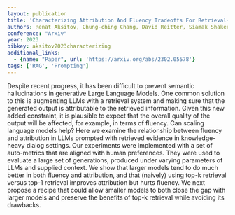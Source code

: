 ```yaml
---
layout: publication
title: 'Characterizing Attribution And Fluency Tradeoffs For Retrieval-augmented Large Language Models'
authors: Renat Aksitov, Chung-ching Chang, David Reitter, Siamak Shakeri, Yunhsuan Sung
conference: "Arxiv"
year: 2023
bibkey: aksitov2023characterizing
additional_links:
  - {name: "Paper", url: 'https://arxiv.org/abs/2302.05578'}
tags: ['RAG', 'Prompting']
---
```

Despite recent progress, it has been difficult to prevent semantic
hallucinations in generative Large Language Models. One common solution to this
is augmenting LLMs with a retrieval system and making sure that the generated
output is attributable to the retrieved information. Given this new added
constraint, it is plausible to expect that the overall quality of the output
will be affected, for example, in terms of fluency. Can scaling language models
help?
  Here we examine the relationship between fluency and attribution in LLMs
prompted with retrieved evidence in knowledge-heavy dialog settings. Our
experiments were implemented with a set of auto-metrics that are aligned with
human preferences. They were used to evaluate a large set of generations,
produced under varying parameters of LLMs and supplied context.
  We show that larger models tend to do much better in both fluency and
attribution, and that (naively) using top-k retrieval versus top-1 retrieval
improves attribution but hurts fluency. We next propose a recipe that could
allow smaller models to both close the gap with larger models and preserve the
benefits of top-k retrieval while avoiding its drawbacks.

